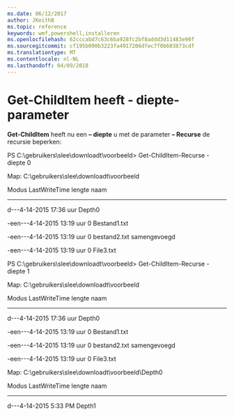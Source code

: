 ```yaml
---
ms.date: 06/12/2017
author: JKeithB
ms.topic: reference
keywords: wmf,powershell,installeren
ms.openlocfilehash: 62cccabd7c63c6ba928fc2bf8addd3d11483e90f
ms.sourcegitcommit: cf195b090b3223fa4917206dfec7f0b603873cdf
ms.translationtype: MT
ms.contentlocale: nl-NL
ms.lasthandoff: 04/09/2018
---
```

# <a name="get-childitem-has--depth-parameter"></a>Get-ChildItem heeft - diepte-parameter
**Get-ChildItem** heeft nu een **– diepte** u met de parameter **– Recurse** de recursie beperken:

PS C:\\gebruikers\\slee\\downloadt\\voorbeeld&gt; Get-ChildItem-Recurse - diepte 0

Map: C:\\gebruikers\\slee\\downloadt\\voorbeeld

Modus LastWriteTime lengte naam

---- ------------- ------ ----

d---4-14-2015 17:36 uur Depth0

-een---4-14-2015 13:19 uur 0 Bestand1.txt

-een---4-14-2015 13:19 uur 0 bestand2.txt samengevoegd

-een---4-14-2015 13:19 uur 0 File3.txt

PS C:\\gebruikers\\slee\\downloadt\\voorbeeld&gt; Get-ChildItem-Recurse - diepte 1

Map: C:\\gebruikers\\slee\\downloadt\\voorbeeld

Modus LastWriteTime lengte naam

---- ------------- ------ ----

d---4-14-2015 17:36 uur Depth0

-een---4-14-2015 13:19 uur 0 Bestand1.txt

-een---4-14-2015 13:19 uur 0 bestand2.txt samengevoegd

-een---4-14-2015 13:19 uur 0 File3.txt

Map: C:\\gebruikers\\slee\\downloadt\\voorbeeld\\Depth0

Modus LastWriteTime lengte naam

---- ------------- ------ ----

d---4-14-2015 5:33 PM Depth1